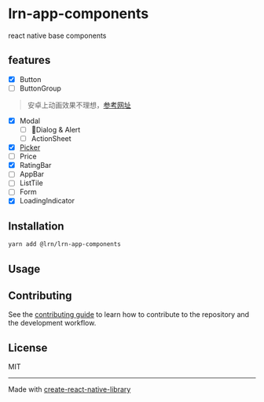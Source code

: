 # lrn-app-components

react native base components

## features
- [x] Button
- [ ] ButtonGroup  
>安卓上动画效果不理想，[参考网址](https://github.com/adammcarth/react-native-segmented-picker/blob/master/src/components/SegmentedPicker/SegmentedPicker.tsx#L640)
- [x] Modal  
    - [ ] 🏃Dialog & Alert  
    - [ ] ActionSheet  
- [x] [Picker](docs/ScrollPicker.md)   
- [ ] Price  
- [x] RatingBar
- [ ] AppBar  
- [ ] ListTile  
- [ ] Form
- [x] LoadingIndicator

## Installation

```sh
yarn add @lrn/lrn-app-components
```

## Usage


## Contributing

See the [contributing guide](CONTRIBUTING.md) to learn how to contribute to the repository and the development workflow.

## License

MIT

---

Made with [create-react-native-library](https://github.com/callstack/react-native-builder-bob)

